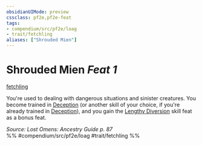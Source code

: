 ```yaml
---
obsidianUIMode: preview
cssclass: pf2e,pf2e-feat
tags:
- compendium/src/pf2e/loag
- trait/fetchling
aliases: ["Shrouded Mien"]
---
```

# Shrouded Mien  *Feat 1*  
[fetchling](rules/traits/fetchling-b2.md)  


You're used to dealing with dangerous situations and sinister creatures. You become trained in [Deception](compendium/skills.md#Deception) (or another skill of your choice, if you're already trained in [Deception](compendium/skills.md#Deception)), and you gain the [Lengthy Diversion](compendium/feats/lengthy-diversion.md) skill feat as a bonus feat.

*Source: Lost Omens: Ancestry Guide p. 87*  
%% #compendium/src/pf2e/loag #trait/fetchling %%